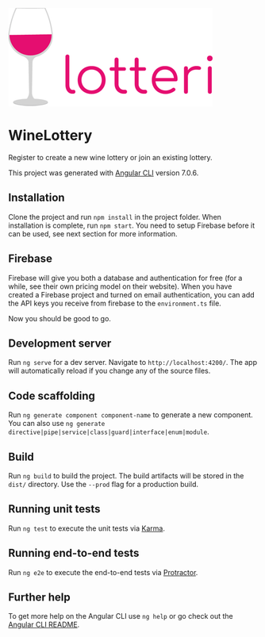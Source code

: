 ![GCRE](src/assets/images/tiny-logo.png)
# WineLottery

Register to create a new wine lottery or join an existing lottery. 

This project was generated with [Angular CLI](https://github.com/angular/angular-cli) version 7.0.6.

## Installation

Clone the project and run `npm install` in the project folder. 
When installation is complete, run `npm start`. You  need to setup Firebase before it can be used, see next section for more information.

## Firebase 

Firebase will give you both a database and authentication for free (for a while, see their own pricing model on their website). When you have created a Firebase project and turned on email authentication, you can add the API keys you receive from firebase to the `environment.ts` file. 

Now you should be good to go. 

## Development server

Run `ng serve` for a dev server. Navigate to `http://localhost:4200/`. The app will automatically reload if you change any of the source files.

## Code scaffolding

Run `ng generate component component-name` to generate a new component. You can also use `ng generate directive|pipe|service|class|guard|interface|enum|module`.

## Build

Run `ng build` to build the project. The build artifacts will be stored in the `dist/` directory. Use the `--prod` flag for a production build.

## Running unit tests

Run `ng test` to execute the unit tests via [Karma](https://karma-runner.github.io).

## Running end-to-end tests

Run `ng e2e` to execute the end-to-end tests via [Protractor](http://www.protractortest.org/).

## Further help

To get more help on the Angular CLI use `ng help` or go check out the [Angular CLI README](https://github.com/angular/angular-cli/blob/master/README.md).
